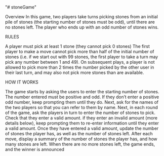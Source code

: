 "# stoneGame"

Overview 
In this game, two players take turns picking stones from an initial pile of stones (the starting number of stones must be odd), until there are no stones left.  The player who ends up with an odd number of stones wins.

RULES

A player must pick at least 1 stone (they cannot pick 0 stones) 
The first player to make a move cannot pick more than half of the initial number of stones (i.e. if we start out with 99 stones, the first player to take a turn may pick any number between 1 and 49). 
On subsequent plays, a player is not allowed to pick more than 2 times the number picked by the other user in their last turn, and may also not pick more stones than are available. 

HOW IT WORKS

The game starts by asking the users to enter the starting number of stones.  The number entered must be positive and odd.  If they don’t enter a positive odd number, keep prompting them until they do. 
Next, ask for the names of the two players so that you can refer to them by name. 
Next, in each round of the game, ask the players in turn to enter the number of stones to pick. Check that they enter a valid amount. if they enter an invalid amount (more details below), keep prompting them to re-enter information until they enter a valid amount.  Once they have entered a valid amount, update the number of stones the player has, as well as the number of stones left.  After each move, display a summary of the number of stones the player has, and how many stones are left. 
When there are no more stones left, the game ends, and the winner is announced

 

